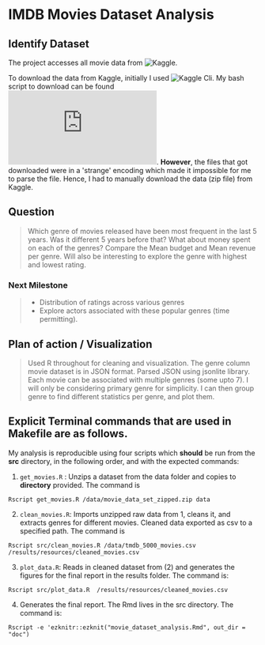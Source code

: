 
# IMDB Movies Dataset Analysis


## Identify Dataset

The project accesses all movie data from ![Kaggle](https://www.kaggle.com/tmdb/tmdb-movie-metadata/data).

To download the data from Kaggle, initially I used ![Kaggle Cli](https://github.com/floydwch/kaggle-cli). My bash script to download can be found ![here](https://github.com/sarora/movie_success_eval/blob/master/src/downloaddata.sh). **However**, the files that got downloaded were in a 'strange' encoding which made it impossible for me to parse the file. Hence, I had to manually download the data (zip file) from Kaggle.  

## Question

> Which genre of movies released have been most frequent in the last 5 years. Was it different 5 years before that? What about money spent on each of the genres? Compare the Mean budget and Mean revenue per genre. Will also be interesting to explore the genre with highest and lowest rating.

### Next Milestone
>* Distribution of ratings across various genres
>* Explore actors associated with these popular genres (time permitting).

## Plan of action / Visualization

> Used R throughout for cleaning and visualization. The genre column movie dataset is in JSON format. Parsed JSON using jsonlite library. Each movie can be associated with multiple genres (some upto 7). I will only be considering primary genre for simplicity. I can then group genre to find different statistics per genre, and plot them.


## Explicit Terminal commands that are used in Makefile are as follows.

My analysis is reproducible using four scripts which **should** be run from the **src** directory, in the following order, and with the expected commands:

1. `get_movies.R` : Unzips a dataset from the data folder and copies to **directory** provided. The command is

  `Rscript get_movies.R /data/movie_data_set_zipped.zip data`


2. `clean_movies.R`: Imports unzipped raw data from 1, cleans it, and extracts genres for different movies. Cleaned data exported as csv to a specified path. The command is

  `Rscript src/clean_movies.R /data/tmdb_5000_movies.csv  /results/resources/cleaned_movies.csv`


3. `plot_data.R`: Reads in cleaned dataset from (2) and generates the figures for the final report in the results folder. The command is:

`Rscript src/plot_data.R  /results/resources/cleaned_movies.csv`

4. Generates the final report. The Rmd lives in the src directory. The command is:

`Rscript -e 'ezknitr::ezknit("movie_dataset_analysis.Rmd", out_dir = "doc")`

